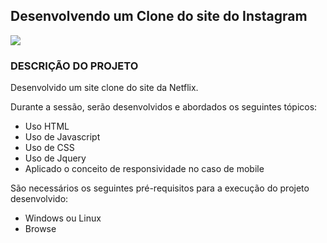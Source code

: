 <h2>Desenvolvendo um Clone do site do Instagram</h2>

<img src="http://img.shields.io/static/v1?label=STATUS&message=CONCLUIDO&color=GREEN&style=for-the-badge"/>

<h3>DESCRIÇÃO DO PROJETO</h3>

Desenvolvido um site clone do site da Netflix.

Durante a sessão, serão desenvolvidos e abordados os seguintes tópicos:

* Uso HTML
* Uso de Javascript
* Uso de CSS
* Uso de Jquery 
* Aplicado o conceito de responsividade no caso de mobile

São necessários os seguintes pré-requisitos para a execução do projeto desenvolvido:

* Windows ou Linux
* Browse